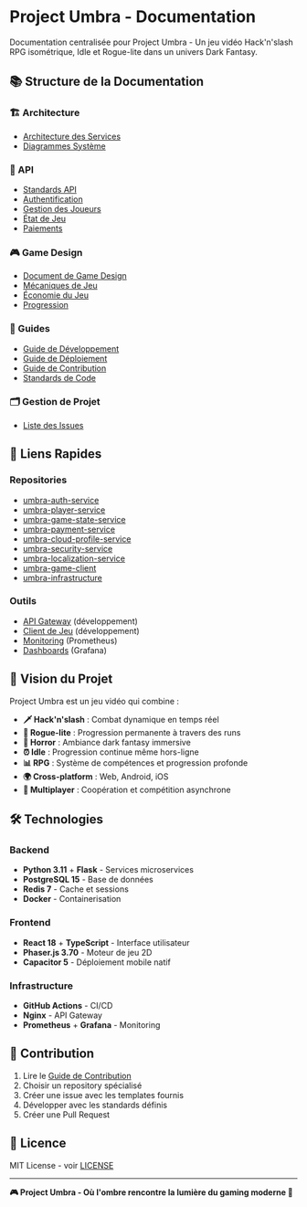# Project Umbra - Documentation

Documentation centralisée pour Project Umbra - Un jeu vidéo Hack'n'slash RPG isométrique, Idle et Rogue-lite dans un univers Dark Fantasy.

## 📚 Structure de la Documentation

### 🏗️ Architecture
- [Architecture des Services](architecture/services-architecture.md)
- [Diagrammes Système](architecture/diagrams/)

### 📡 API
- [Standards API](api/standards.md)
- [Authentification](api/auth-service.md)
- [Gestion des Joueurs](api/player-service.md)
- [État de Jeu](api/game-state-service.md)
- [Paiements](api/payment-service.md)

### 🎮 Game Design
- [Document de Game Design](game-design/game-design-document.md)
- [Mécaniques de Jeu](game-design/mechanics.md)
- [Économie du Jeu](game-design/economy.md)
- [Progression](game-design/progression.md)

### 📖 Guides
- [Guide de Développement](guides/development.md)
- [Guide de Déploiement](guides/deployment.md)
- [Guide de Contribution](guides/contributing.md)
- [Standards de Code](guides/coding-standards.md)

### 🗂️ Gestion de Projet
- [Liste des Issues](git/issues.md)

## 🚀 Liens Rapides

### Repositories
- [umbra-auth-service](https://github.com/decarvalhoe/umbra-auth-service)
- [umbra-player-service](https://github.com/decarvalhoe/umbra-player-service)
- [umbra-game-state-service](https://github.com/decarvalhoe/umbra-game-state-service)
- [umbra-payment-service](https://github.com/decarvalhoe/umbra-payment-service)
- [umbra-cloud-profile-service](https://github.com/decarvalhoe/umbra-cloud-profile-service)
- [umbra-security-service](https://github.com/decarvalhoe/umbra-security-service)
- [umbra-localization-service](https://github.com/decarvalhoe/umbra-localization-service)
- [umbra-game-client](https://github.com/decarvalhoe/umbra-game-client)
- [umbra-infrastructure](https://github.com/decarvalhoe/umbra-infrastructure)

### Outils
- [API Gateway](http://localhost:8080) (développement)
- [Client de Jeu](http://localhost:3000) (développement)
- [Monitoring](http://localhost:9090) (Prometheus)
- [Dashboards](http://localhost:3001) (Grafana)

## 🎯 Vision du Projet

Project Umbra est un jeu vidéo qui combine :
- **🗡️ Hack'n'slash** : Combat dynamique en temps réel
- **🎲 Rogue-lite** : Progression permanente à travers des runs
- **👻 Horror** : Ambiance dark fantasy immersive
- **⏰ Idle** : Progression continue même hors-ligne
- **📊 RPG** : Système de compétences et progression profonde
- **🌍 Cross-platform** : Web, Android, iOS
- **👥 Multiplayer** : Coopération et compétition asynchrone

## 🛠️ Technologies

### Backend
- **Python 3.11** + **Flask** - Services microservices
- **PostgreSQL 15** - Base de données
- **Redis 7** - Cache et sessions
- **Docker** - Containerisation

### Frontend
- **React 18** + **TypeScript** - Interface utilisateur
- **Phaser.js 3.70** - Moteur de jeu 2D
- **Capacitor 5** - Déploiement mobile natif

### Infrastructure
- **GitHub Actions** - CI/CD
- **Nginx** - API Gateway
- **Prometheus** + **Grafana** - Monitoring

## 🤝 Contribution

1. Lire le [Guide de Contribution](guides/contributing.md)
2. Choisir un repository spécialisé
3. Créer une issue avec les templates fournis
4. Développer avec les standards définis
5. Créer une Pull Request

## 📄 Licence

MIT License - voir [LICENSE](LICENSE)

---

**🎮 Project Umbra - Où l'ombre rencontre la lumière du gaming moderne 🌟**
